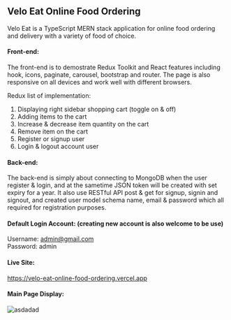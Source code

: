 ## Velo Eat Online Food Ordering
 
Velo Eat is a TypeScript MERN stack application for online food ordering and delivery with a variety of food of choice.

#### Front-end: <br/>
The front-end is to demostrate Redux Toolkit and React features including hook, icons, paginate, carousel, bootstrap and router. The page is also responsive on all devices and work well with different browsers.<br/>

Redux list of implementation:
1) Displaying right sidebar shopping cart (toggle on & off)
2) Adding items to the cart
3) Increase & decrease item quantity on the cart
4) Remove item on the cart
5) Register or signup user
6) Login & logout account user

#### Back-end: <br/>
The back-end is simply about connecting to MongoDB when the user register & login, and at the sametime JSON token will be created with set expiry for a year. It also use RESTful API post & get for signup, signin and signout, and created user model schema name, email & password which all required for registration purposes.

#### Default Login Account: (creating new account is also welcome to be use)
Username: admin@gmail.com<br/>
Password: admin

#### Live Site: 
https://velo-eat-online-food-ordering.vercel.app

#### Main Page Display:
![asdadad](https://user-images.githubusercontent.com/15988182/225385805-b4296c50-5df5-4067-afb3-c812d174e5d5.JPG)